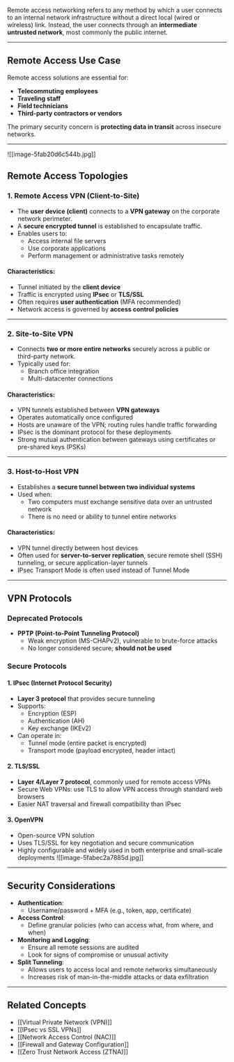 Remote access networking refers to any method by which a user connects to an internal network infrastructure without a direct local (wired or wireless) link. Instead, the user connects through an **intermediate untrusted network**, most commonly the public internet.

---

## Remote Access Use Case

Remote access solutions are essential for:

- **Telecommuting employees**
- **Traveling staff**
- **Field technicians**
- **Third-party contractors or vendors**

The primary security concern is **protecting data in transit** across insecure networks.

---
![[image-5fab20d6c544b.jpg]]
## Remote Access Topologies

### 1. Remote Access VPN (Client-to-Site)

- The **user device (client)** connects to a **VPN gateway** on the corporate network perimeter.
- A **secure encrypted tunnel** is established to encapsulate traffic.
- Enables users to:
  - Access internal file servers
  - Use corporate applications
  - Perform management or administrative tasks remotely

#### Characteristics:
- Tunnel initiated by the **client device**
- Traffic is encrypted using **IPsec** or **TLS/SSL**
- Often requires **user authentication** (MFA recommended)
- Network access is governed by **access control policies**

---

### 2. Site-to-Site VPN

- Connects **two or more entire networks** securely across a public or third-party network.
- Typically used for:
  - Branch office integration
  - Multi-datacenter connections

#### Characteristics:
- VPN tunnels established between **VPN gateways**
- Operates automatically once configured
- Hosts are unaware of the VPN; routing rules handle traffic forwarding
- IPsec is the dominant protocol for these deployments
- Strong mutual authentication between gateways using certificates or pre-shared keys (PSKs)

---

### 3. Host-to-Host VPN

- Establishes a **secure tunnel between two individual systems**
- Used when:
  - Two computers must exchange sensitive data over an untrusted network
  - There is no need or ability to tunnel entire networks

#### Characteristics:
- VPN tunnel directly between host devices
- Often used for **server-to-server replication**, secure remote shell (SSH) tunneling, or secure application-layer tunnels
- IPsec Transport Mode is often used instead of Tunnel Mode

---

## VPN Protocols

### Deprecated Protocols

- **PPTP (Point-to-Point Tunneling Protocol)**
  - Weak encryption (MS-CHAPv2), vulnerable to brute-force attacks
  - No longer considered secure; **should not be used**

### Secure Protocols

#### 1. IPsec (Internet Protocol Security)
- **Layer 3 protocol** that provides secure tunneling
- Supports:
  - Encryption (ESP)
  - Authentication (AH)
  - Key exchange (IKEv2)
- Can operate in:
  - Tunnel mode (entire packet is encrypted)
  - Transport mode (payload encrypted, header intact)

#### 2. TLS/SSL
- **Layer 4/Layer 7 protocol**, commonly used for remote access VPNs
- Secure Web VPNs: use TLS to allow VPN access through standard web browsers
- Easier NAT traversal and firewall compatibility than IPsec

#### 3. OpenVPN
- Open-source VPN solution
- Uses TLS/SSL for key negotiation and secure communication
- Highly configurable and widely used in both enterprise and small-scale deployments
![[image-5fabec2a7885d.jpg]]
---

## Security Considerations

- **Authentication**:
  - Username/password + MFA (e.g., token, app, certificate)
- **Access Control**:
  - Define granular policies (who can access what, from where, and when)
- **Monitoring and Logging**:
  - Ensure all remote sessions are audited
  - Look for signs of compromise or unusual activity
- **Split Tunneling**:
  - Allows users to access local and remote networks simultaneously
  - Increases risk of man-in-the-middle attacks or data exfiltration

---

## Related Concepts

- [[Virtual Private Network (VPN)]]
- [[IPsec vs SSL VPNs]]
- [[Network Access Control (NAC)]]
- [[Firewall and Gateway Configuration]]
- [[Zero Trust Network Access (ZTNA)]]
